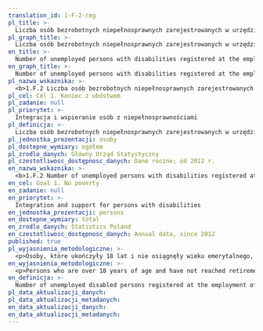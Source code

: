 ```yaml
---
translation_id: 1-F-2-reg
pl_title: >-
  Liczba osób bezrobotnych niepełnosprawnych zarejestrowanych w urzędzie pracy
pl_graph_title: >-
  Liczba osób bezrobotnych niepełnosprawnych zarejestrowanych w urzędzie pracy
en_title: >-
  Number of unemployed persons with disabilities registered at the employment office
en_graph_title: >-
  Number of unemployed persons with disabilities registered at the employment office
pl_nazwa_wskaznika: >-
  <b>1.F.2 Liczba osób bezrobotnych niepełnosprawnych zarejestrowanych w urzędzie pracy</b>
pl_cel: Cel 1. Koniec z ubóstwem
pl_zadanie: null
pl_priorytet: >-
  Integracja i wspieranie osób z niepełnosprawnościami
pl_definicja: >-
  Liczba osób bezrobotnych niepełnosprawnych zarejestrowanych w urzędzie pracy.
pl_jednostka_prezentacji: osoby
pl_dostepne_wymiary: ogółem
pl_zrodlo_danych: Główny Urząd Statystyczny
pl_czestotliwosc_dostępnosc_danych: Dane roczne; od 2012 r.
en_nazwa_wskaznika: >-
  <b>1.F.2 Number of unemployed persons with disabilities registered at the employment office</b>
en_cel: Goal 1. No poverty
en_zadanie: null
en_priorytet: >-
  Integration and support for persons with disabilities
en_jednostka_prezentacji: persons
en_dostepne_wymiary: total
en_zrodlo_danych: Statistics Poland
en_czestotliwosc_dostępnosc_danych: Annual data, since 2012
published: true
pl_wyjasnienia_metodologiczne: >-
  <p>Osoby, które ukończyły 18 lat i nie osiągnęły wieku emerytalnego, niezatrudnione i niewykonujące innej pracy zarobkowej, zdolne i gotowe do podjęcia zatrudnienia w pełnym wymiarze czasu pracy i zarejestrowane we właściwym dla miejsca zameldowania (stałego lub czasowego) powiatowym urzędzie pracy oraz poszukujące zatrudnienia lub innej pracy zarobkowej.</p><p>Do osób bezrobotnych należy zaliczyć osoby <b>niepełnosprawne</b> zdolne i gotowe do podjęcia zatrudnienia co najmniej w połowie tego wymiaru czasu pracy, nieuczące się w szkole, z wyjątkiem szkół dla dorosłych (lub przystępujące do egzaminu eksternistycznego z zakresu tej szkoły) lub szkół wyższych w systemie studiów niestacjonarnych, oraz poszukujące zatrudnienia.</p><p><b>Osoba niepełnosprawna</b> to osoba, która stosownie do postanowień ustawy z dnia 27 sierpnia 1997 r. o rehabilitacji zawodowej i społecznej oraz zatrudnianiu osób niepełnosprawnych (Dz. U. 1997 Nr 123 poz. 776, z późn. zm.) posiada orzeczenie o stopniu niepełnosprawności lub orzeczenie równoważne:<br />- znaczny stopień niepełnosprawności – zalicza się tu osoby mające przyznaną I grupę inwalidzką (orzeczenie wydane przed 1998 r.) lub orzeczenie o całkowitej niezdolności do pracy i samodzielnej egzystencji lub orzeczenie o stałej albo długotrwałej niezdolności do pracy w gospodarstwie rolnym z prawem do zasiłku pielęgnacyjnego,<br />- umiarkowany stopień niepełnosprawności – zalicza się tu osoby mające przyznaną II grupę inwalidzką lub orzeczenie o całkowitej niezdolności do pracy,<br />- lekki stopień niepełnosprawności lub równoważny – zalicza się tu osoby mające przyznaną III grupę inwalidzką (przed 1998 r.) lub orzeczenie o częściowej niezdolności do pracy oraz celowości przekwalifikowania lub orzeczenie o stałej albo długotrwałej niezdolności do pracy w gospodarstwie rolnym bez prawa do zasiłku pielęgnacyjnego.</p>
en_wyjasnienia_metodologiczne: >-
  <p>Persons who are over 18 years of age and have not reached retirement age, unemployed and not performing any other gainful work, capable and ready to take up full-time employment and registered with the appropriate district employment office for their place of residence (permanent or temporary) and seeking employment or other gainful work.</p><p>The unemployed include disabled persons capable and ready to take up employment for at least half of this working time, not studying at school, with the exception of schools for adults (or taking an external exam from this school) or universities in the part-time study system, and seeking employment.</p><p>A disabled person is a person who, in accordance with the provisions of the Act of 27 August 1997 on vocational and social rehabilitation and employment of disabled persons (Journal of Laws 1997 No. 123 item 776, as amended), has a decision on the degree of disability or an equivalent decision:<br />- significant degree of disability – this includes persons who have been awarded disability group I (decision issued before 1998) or a decision on total incapacity for work and independent existence or a decision on permanent or long-term incapacity for work on a farm with the right to care allowance,<br />- moderate degree of disability – this includes persons who have been awarded disability group II or a decision on total incapacity for work,<br />- mild degree of disability or equivalent – this includes persons who have been awarded disability group III (before 1998) or a decision on partial incapacity for work and the advisability of retraining or a decision on permanent or long-term incapacity for work on a farm without the right to care allowance.</p>
en_definicja: >-
  Number of unemployed disabled persons registered at the employment office
pl_data_aktualizacji_danych:
pl_data_aktualizacji_metadanych:
en_data_aktualizacji_danych:
en_data_aktualizacji_metadanych:
---
```

